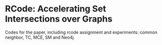 # RCode: Accelerating Set Intersections over Graphs

Codes for the paper, including rcode assignment and experiments: common neighbor, TC, MCE, SM and Neo4j.
